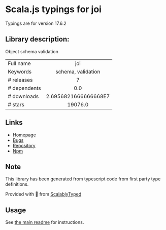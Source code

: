 
# Scala.js typings for joi

Typings are for version 17.6.2

## Library description:
Object schema validation

|                    |                 |
| ------------------ | :-------------: |
| Full name          | joi |
| Keywords           | schema, validation |
| # releases         | 7 |
| # dependents       | 0.0 |
| # downloads        | 2.6956821666666668E7 |
| # stars            | 19076.0 |

## Links
- [Homepage](https://github.com/sideway/joi#readme)
- [Bugs](https://github.com/sideway/joi/issues)
- [Repository](https://github.com/sideway/joi)
- [Npm](https://www.npmjs.com/package/joi)
    


## Note
This library has been generated from typescript code from first party type definitions.

Provided with :purple_heart: from [ScalablyTyped](https://github.com/oyvindberg/ScalablyTyped)

## Usage
See [the main readme](../../readme.md) for instructions.


